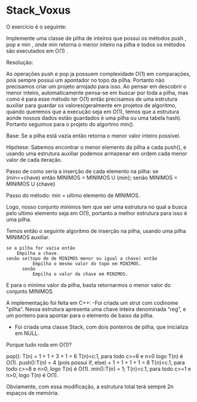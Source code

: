 # Stack_Voxus

O exercício é o seguinte: 

Implemente uma classe de pilha de inteiros que possui os métodos
push , pop e min , onde min retorna o menor inteiro na pilha e todos os
métodos são executados em O(1) .

Resolução:

As operações push e pop ja possuem complexidade O(1) em comparações, pois sempre possui um apontador no topo da pilha. Portanto não precisamos criar um projeto arrojado para isso. Ao pensar em descobrir o menor inteiro, automaticamente pensa-se em buscar por toda a pilha, mas como é para esse método ter O(1) então precisamos de uma estrutura auxiliar para guardar os valores(geralmente em projetos de algoritmo, quando queremos que a execução seja em O(1), temos que a estrutura aonde nossos dados estão guardados é uma pilha ou uma tabela hash). Portanto seguimos para o projeto do algortmo min().

Base: Se a pilha está vazia então retorna o menor valor inteiro possivel.

Hipótese: Sabemos encontrar o menor elemento da pilha a cada push(), e usando uma estrutura auxiliar podemos armazenar em ordem cada menor valor de cada iteração.

Passo de como seria a inserção de cada elemento na pilha:
    se (min<=chave) então
        MINIMOS = MINIMOS U {min};
    senão
        MINIMOS = MINIMOS U {chave}
    
Passo do método:
    min = ultimo elemento de MINIMOS.
    
Logo, nosso conjunto minimos tem que ser uma estrutura no qual a busca pelo ultimo elemento seja em O(1), portanto a melhor estrutura para isso é uma pilha.

Temos então o seguinte algoritmo de inserção na pilha, usando uma pilha MINIMOS auxiliar.

    se a pilha for vazia então
        Empilha a chave.
    senão se(topo de de MINIMOS menor ou igual a chave) então
              Empilha o mesmo valor do topo em MINIMOS.
          senão
              Empilha o valor da chave em MINIMOS.

E para o minimo valor da pilha, basta retornarmos o menor valor do conjunto MINIMOS.

A implementação foi feita em C++:
-Foi criada um strut com codinome "pilha". Nessa estrutura apresenta uma chave inteira denominada "reg", e um ponteiro para apontar para o elemento de baixo da pilha.
- Foi criada uma classe Stack, com dois ponteiros de pilha, que inicializa em NULL.


Porque tudo roda em O(1)?

pop(): T(n) = 1 + 1 + 3 + 1 = 6
       T(n)<c.1, para todo c>=6 e n>0 logo T(n) é O(1).
push():T(n) = 4 (pois possui if, else) + 1 + 1 + 1 + 1 = 8
       T(n)<c.1, para todo c>=8 e n>0, logo T(n) é O(1).
min():T(n) = 1;
      T(n)<c.1, para todo c>=1 e n>0, logo T(n) é O(1).

Obviamente, com essa modificação, a estrutura total terá sempre 2n espaços de memória.
        

